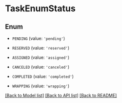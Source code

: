 # TaskEnumStatus


## Enum

* `PENDING` (value: `'pending'`)

* `RESERVED` (value: `'reserved'`)

* `ASSIGNED` (value: `'assigned'`)

* `CANCELED` (value: `'canceled'`)

* `COMPLETED` (value: `'completed'`)

* `WRAPPING` (value: `'wrapping'`)

[[Back to Model list]](../README.md#documentation-for-models) [[Back to API list]](../README.md#documentation-for-api-endpoints) [[Back to README]](../README.md)


